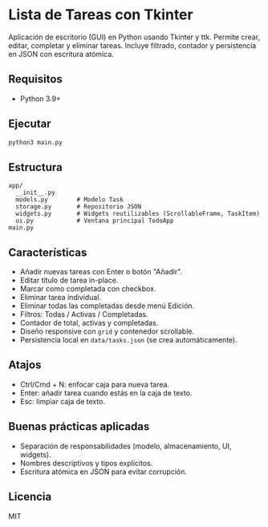 # Lista de Tareas con Tkinter

Aplicación de escritorio (GUI) en Python usando Tkinter y ttk. Permite crear, editar, completar y eliminar tareas. Incluye filtrado, contador y persistencia en JSON con escritura atómica.

## Requisitos
- Python 3.9+

## Ejecutar
```bash
python3 main.py
```

## Estructura
```
app/
  __init__.py
  models.py        # Modelo Task
  storage.py       # Repositorio JSON
  widgets.py       # Widgets reutilizables (ScrollableFrame, TaskItem)
  ui.py            # Ventana principal TodoApp
main.py
```

## Características
- Añadir nuevas tareas con Enter o botón "Añadir".
- Editar título de tarea in-place.
- Marcar como completada con checkbox.
- Eliminar tarea individual.
- Eliminar todas las completadas desde menú Edición.
- Filtros: Todas / Activas / Completadas.
- Contador de total, activas y completadas.
- Diseño responsive con `grid` y contenedor scrollable.
- Persistencia local en `data/tasks.json` (se crea automáticamente).

## Atajos
- Ctrl/Cmd + N: enfocar caja para nueva tarea.
- Enter: añadir tarea cuando estás en la caja de texto.
- Esc: limpiar caja de texto.

## Buenas prácticas aplicadas
- Separación de responsabilidades (modelo, almacenamiento, UI, widgets).
- Nombres descriptivos y tipos explícitos.
- Escritura atómica en JSON para evitar corrupción.

## Licencia
MIT

